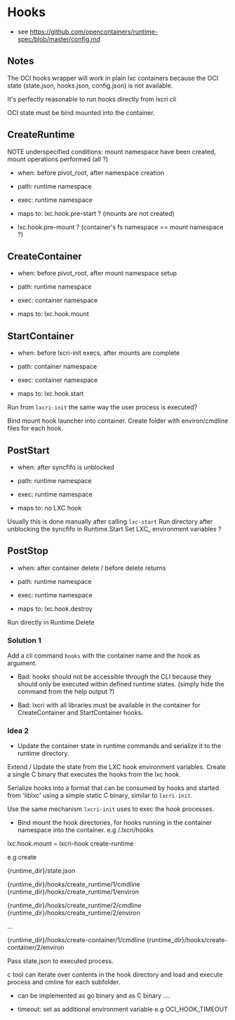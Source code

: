 # Hooks

* see https://github.com/opencontainers/runtime-spec/blob/master/config.md

## Notes

The OCI hooks wrapper will work in plain lxc containers because the
OCI state (state.json, hooks.json, config.json) is not available.

It's perfectly reasonable to run hooks directly from lxcri cli

OCI state must be bind mounted into the container.

## CreateRuntime

NOTE underspecified
conditions: mount namespace have been created, mount operations performed (all ?)

* when: before pivot_root, after namespace creation
* path: runtime namespace
* exec: runtime namespace

* maps to: lxc.hook.pre-start ? (mounts are not created)
* lxc.hook.pre-mount ? (container's fs namespace == mount namespace ?)

## CreateContainer

* when: before pivot_root, after mount namespace setup
* path: runtime namespace
* exec: container namespace

* maps to: lxc.hook.mount

## StartContainer

* when: before lxcri-init execs, after mounts are complete
* path: container namespace
* exec: container namespace

* maps to: lxc.hook.start

Run from `lxcri-init` the same way the user process is executed?

Bind mount hook launcher into container.
Create folder with environ/cmdline files for each hook.

## PostStart

* when: after syncfifo is unblocked
* path: runtime namespace
* exec: runtime namespace

* maps to: no LXC hook

Usually this is done manually after calling `lxc-start`
Run directory after unblocking the syncfifo in Runtime.Start
Set LXC_ environment variables ?

## PostStop

* when: after container delete / before delete returns
* path: runtime namespace
* exec: runtime namespace

* maps to: lxc.hook.destroy

Run directly in Runtime.Delete


### Solution 1

Add a cli command `hooks` with the container name and the hook as argument.

* Bad: hooks should not be accessible through the CLI because they
  should only be executed within defined runtime states.
  (simply hide the command from the help output ?)

* Bad: lxcri with all libraries must be available in the container for
  CreateContainer and StartContainer hooks.

### Idea 2

* Update the container state in runtime commands and serialize it to the runtime directory.

Extend / Update the state from the LXC hook environment variables.
Create a  single C binary that executes the hooks from the lxc hook.

Serialize hooks into a format that can be consumed by hooks
and started from 'liblxc' using a simple static C binary,
similar to `lxcri-init`.

Use the same mechanism `lxcri-init` uses to exec the hook
processes.

* Bind mount the hook directories, for hooks running in the
container namespace into the container.
e.g /.lxcri/hooks

lxc.hook.mount = lxcri-hook create-runtime


e.g create

{runtime_dir}/state.json

{runtime_dir}/hooks/create_runtime/1/cmdline
{runtime_dir}/hooks/create_runtime/1/environ

{runtime_dir}/hooks/create_runtime/2/cmdline
{runtime_dir}/hooks/create_runtime/2/environ

...

{runtime_dir}/hooks/create-container/1/cmdline
{runtime_dir}/hooks/create-container/2/environ



Pass state.json to executed process.


c tool can iterate over contents in the hook directory
and load and execute process and cmline
for each subfolder.

* can be implemented as go binary and as C binary ....

* timeout: set as additional environment variable e.g OCI_HOOK_TIMEOUT
